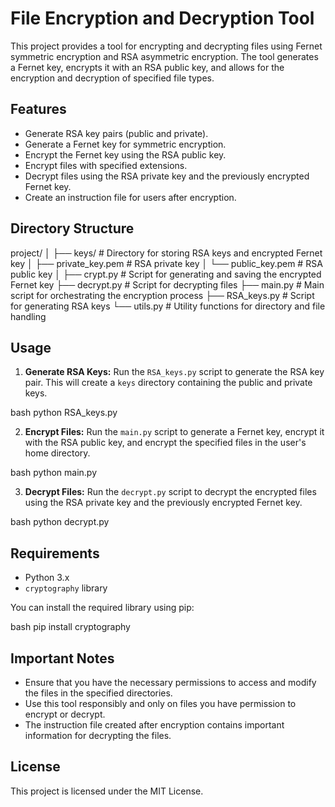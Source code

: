 # File Encryption and Decryption Tool

This project provides a tool for encrypting and decrypting files using Fernet symmetric encryption and RSA asymmetric encryption. The tool generates a Fernet key, encrypts it with an RSA public key, and allows for the encryption and decryption of specified file types.

## Features

- Generate RSA key pairs (public and private).
- Generate a Fernet key for symmetric encryption.
- Encrypt the Fernet key using the RSA public key.
- Encrypt files with specified extensions.
- Decrypt files using the RSA private key and the previously encrypted Fernet key.
- Create an instruction file for users after encryption.

## Directory Structure
project/
│
├── keys/                     # Directory for storing RSA keys and encrypted Fernet key
│   ├── private_key.pem       # RSA private key
│   └── public_key.pem        # RSA public key
│
├── crypt.py                  # Script for generating and saving the encrypted Fernet key
├── decrypt.py                # Script for decrypting files
├── main.py                   # Main script for orchestrating the encryption process
├── RSA_keys.py               # Script for generating RSA keys
└── utils.py                  # Utility functions for directory and file handling












## Usage

1. **Generate RSA Keys:**
   Run the `RSA_keys.py` script to generate the RSA key pair. This will create a `keys` directory containing the public and private keys.

bash
python RSA_keys.py


2. **Encrypt Files:**
   Run the `main.py` script to generate a Fernet key, encrypt it with the RSA public key, and encrypt the specified files in the user's home directory.

bash
python main.py


3. **Decrypt Files:**
   Run the `decrypt.py` script to decrypt the encrypted files using the RSA private key and the previously encrypted Fernet key.

bash
python decrypt.py


## Requirements

- Python 3.x
- `cryptography` library

You can install the required library using pip:

bash
pip install cryptography


## Important Notes

- Ensure that you have the necessary permissions to access and modify the files in the specified directories.
- Use this tool responsibly and only on files you have permission to encrypt or decrypt.
- The instruction file created after encryption contains important information for decrypting the files.

## License

This project is licensed under the MIT License.
